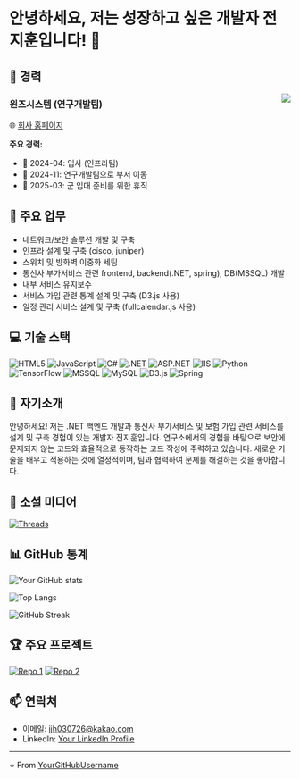 # 안녕하세요, 저는 성장하고 싶은 개발자 전지훈입니다! 👋

## 🚀 경력
<img align="right" src="https://img.shields.io/badge/-1년_6개월-blue?style=for-the-badge" />

### 윈즈시스템 (연구개발팀)
🌐 [회사 홈페이지](https://www.w-ins.net/)

**주요 경력:**
- 📅 2024-04: 입사 (인프라팀)
- 📅 2024-11: 연구개발팀으로 부서 이동
- 📅 2025-03: 군 입대 준비를 위한 휴직

## 💼 주요 업무
- 네트워크/보안 솔루션 개발 및 구축
- 인프라 설계 및 구축 (cisco, juniper)
- 스위치 및 방화벽 이중화 세팅
- 통신사 부가서비스 관련 frontend, backend(.NET, spring), DB(MSSQL) 개발
- 내부 서비스 유지보수
- 서비스 가입 관련 통계 설계 및 구축 (D3.js 사용)
- 일정 관리 서비스 설계 및 구축 (fullcalendar.js 사용)

## 💻 기술 스택
![HTML5](https://img.shields.io/badge/-HTML5-E34F26?style=flat-square&logo=html5&logoColor=white)
![JavaScript](https://img.shields.io/badge/-JavaScript-F7DF1E?style=flat-square&logo=javascript&logoColor=black)
![C#](https://img.shields.io/badge/-C%23-239120?style=flat-square&logo=c-sharp&logoColor=white)
![.NET](https://img.shields.io/badge/-.NET-512BD4?style=flat-square&logo=.net&logoColor=white)
![ASP.NET](https://img.shields.io/badge/-ASP.NET-512BD4?style=flat-square&logo=.net&logoColor=white)
![IIS](https://img.shields.io/badge/-IIS-5E5E5E?style=flat-square&logo=microsoft&logoColor=white)
![Python](https://img.shields.io/badge/-Python-3776AB?style=flat-square&logo=Python&logoColor=white)
![TensorFlow](https://img.shields.io/badge/-TensorFlow-FF6F00?style=flat-square&logo=TensorFlow&logoColor=white)
![MSSQL](https://img.shields.io/badge/-MSSQL-CC2927?style=flat-square&logo=microsoft-sql-server&logoColor=white)
![MySQL](https://img.shields.io/badge/-MySQL-4479A1?style=flat-square&logo=mysql&logoColor=white)
![D3.js](https://img.shields.io/badge/-D3.js-F9A03C?style=flat-square&logo=d3.js&logoColor=white)
![Spring](https://img.shields.io/badge/-Spring-6DB33F?style=flat-square&logo=spring&logoColor=white)

## 🌟 자기소개
안녕하세요! 
저는 .NET 백엔드 개발과 통신사 부가서비스 및 보험 가입 관련 서비스를 설계 및 구축 경험이 있는 개발자 전지훈입니다. 
연구소에서의 경험을 바탕으로 보안에 문제되지 않는 코드와 효율적으로 동작하는 코드 작성에 주력하고 있습니다. 
새로운 기술을 배우고 적용하는 것에 열정적이며, 팀과 협력하여 문제를 해결하는 것을 좋아합니다.

## 🔗 소셜 미디어
[![Threads](https://img.shields.io/badge/-Threads-000000?style=flat-square&logo=threads&logoColor=white)](https://www.threads.net/@wlgns_wjs)

## 📊 GitHub 통계
![Your GitHub stats](https://github-readme-stats.vercel.app/api?username=wjswlgns03&show_icons=true&theme=radical)

![Top Langs](https://github-readme-stats.vercel.app/api/top-langs/?username=wjswlgns03&layout=compact&theme=radical)

![GitHub Streak](https://github-readme-streak-stats.herokuapp.com/?user=wjswlgns03&theme=radical)

## 🏆 주요 프로젝트
[![Repo 1](https://github-readme-stats.vercel.app/api/pin/?username=wjswlgns03&repo=repo1&theme=radical)](https://github.com/wjswlgns03/repo1)
[![Repo 2](https://github-readme-stats.vercel.app/api/pin/?username=wjswlgns03&repo=repo2&theme=radical)](https://github.com/wjswlgns03/portfolio-node-react
)

## 📫 연락처
- 이메일: jjh030726@kakao.com
- LinkedIn: [Your LinkedIn Profile](https://www.linkedin.com/in/%EC%A7%80%ED%9B%88-%EC%A0%84-126268271/?trk=opento_sprofile_topcard)

---

⭐️ From [YourGitHubUsername](https://github.com/wjswlgns03)
